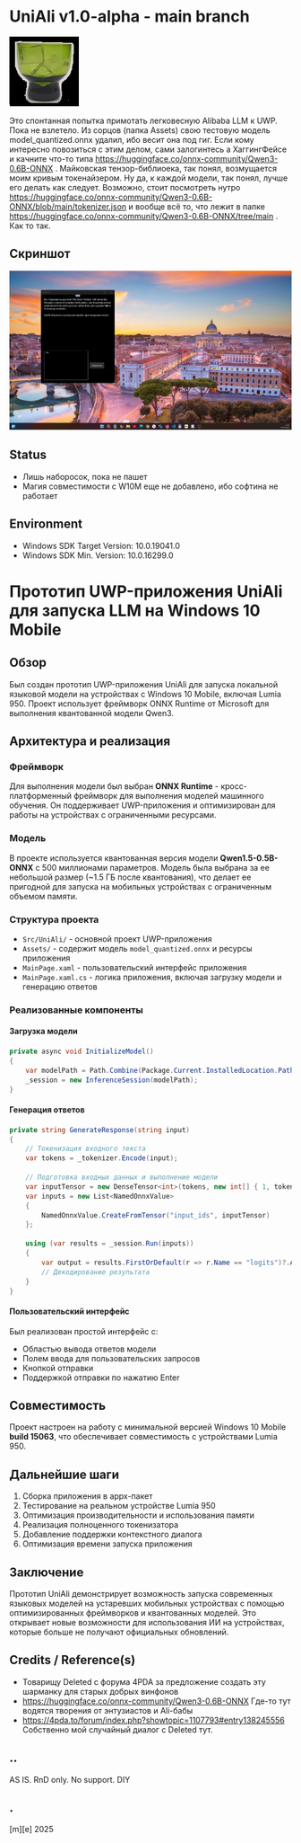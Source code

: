 # UniAli v1.0-alpha - main branch
![](Images/logo.png)

Это спонтанная попытка примотать легковесную Alibaba LLM к UWP. Пока не взлетело. Из сорцов (папка Assets) свою тестовую модель model_quantized.onnx удалил, ибо весит она под гиг. Если кому интересно повозиться с этим делом, сами залогинтесь а ХаггингФейсе и качните что-то типа https://huggingface.co/onnx-community/Qwen3-0.6B-ONNX . Майковская тензор-библиоека, так понял, возмущается моим кривым токенайзером. Ну да, к каждой модели, так понял, лучше его делать как следует. Возможно, стоит посмотреть нутро https://huggingface.co/onnx-community/Qwen3-0.6B-ONNX/blob/main/tokenizer.json и вообще всё то, что лежит в папке https://huggingface.co/onnx-community/Qwen3-0.6B-ONNX/tree/main . Как то так.


## Скриншот
![](Images/screenshot.png)


## Status
- Лишь наборосок, пока не пашет
- Магия совместимости с W10M еще не добавлено, ибо софтина не работает

## Environment
- Windows SDK Target Version: 10.0.19041.0
- Windows SDK Min. Version:   10.0.16299.0 

# Прототип UWP-приложения UniAli для запуска LLM на Windows 10 Mobile

## Обзор
Был создан прототип UWP-приложения UniAli для запуска локальной языковой модели на устройствах с Windows 10 Mobile, включая Lumia 950. Проект использует фреймворк ONNX Runtime от Microsoft для выполнения квантованной модели Qwen3.

## Архитектура и реализация

### Фреймворк
Для выполнения модели был выбран **ONNX Runtime** - кросс-платформенный фреймворк для выполнения моделей машинного обучения. Он поддерживает UWP-приложения и оптимизирован для работы на устройствах с ограниченными ресурсами.

### Модель
В проекте используется квантованная версия модели **Qwen1.5-0.5B-ONNX** с 500 миллионами параметров. Модель была выбрана за ее небольшой размер (~1.5 ГБ после квантования), что делает ее пригодной для запуска на мобильных устройствах с ограниченным объемом памяти.

### Структура проекта
- `Src/UniAli/` - основной проект UWP-приложения
- `Assets/` - содержит модель `model_quantized.onnx` и ресурсы приложения
- `MainPage.xaml` - пользовательский интерфейс приложения
- `MainPage.xaml.cs` - логика приложения, включая загрузку модели и генерацию ответов

### Реализованные компоненты

#### Загрузка модели
```csharp
private async void InitializeModel()
{
    var modelPath = Path.Combine(Package.Current.InstalledLocation.Path, "Assets", "model_quantized.onnx");
    _session = new InferenceSession(modelPath);
}
```

#### Генерация ответов
```csharp
private string GenerateResponse(string input)
{
    // Токенизация входного текста
    var tokens = _tokenizer.Encode(input);
    
    // Подготовка входных данных и выполнение модели
    var inputTensor = new DenseTensor<int>(tokens, new int[] { 1, tokens.Length });
    var inputs = new List<NamedOnnxValue>
    {
        NamedOnnxValue.CreateFromTensor("input_ids", inputTensor)
    };

    using (var results = _session.Run(inputs))
    {
        var output = results.FirstOrDefault(r => r.Name == "logits")?.AsTensor<float>();
        // Декодирование результата
    }
}
```

#### Пользовательский интерфейс
Был реализован простой интерфейс с:
- Областью вывода ответов модели
- Полем ввода для пользовательских запросов
- Кнопкой отправки
- Поддержкой отправки по нажатию Enter

## Совместимость
Проект настроен на работу с минимальной версией Windows 10 Mobile **build 15063**, что обеспечивает совместимость с устройствами Lumia 950.

## Дальнейшие шаги
1. Сборка приложения в appx-пакет
2. Тестирование на реальном устройстве Lumia 950
3. Оптимизация производительности и использования памяти
4. Реализация полноценного токенизатора
5. Добавление поддержки контекстного диалога
6. Оптимизация времени запуска приложения

## Заключение
Прототип UniAli демонстрирует возможность запуска современных языковых моделей на устаревших мобильных устройствах с помощью оптимизированных фреймворков и квантованных моделей. Это открывает новые возможности для использования ИИ на устройствах, которые больше не получают официальных обновлений.

## Credits / Reference(s)
- Товарищу Deleted с форума 4PDA за предложение создать эту шарманку для старых добрых винфонов
- https://huggingface.co/onnx-community/Qwen3-0.6B-ONNX Где-то тут водятся творения от энтузиастов и Ali-бабы
- https://4pda.to/forum/index.php?showtopic=1107793#entry138245556 Собственно мой случайный диалог c Deleted тут.

## ..
AS IS. RnD only. No support. DIY

## .
[m][e] 2025
